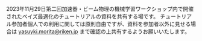 2023年11月29日第二回加速器・ビーム物理の機械学習ワークショップ内で開催されたベイズ最適化のチュートリアルの資料を共有する場です。
チュートリアル参加者個人での利用に関しては原則自由ですが、資料を参加者以外に見せる場合は
yasuyki.morita@riken.jp
まで確認の上共有するようお願いいたします。
